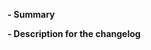 <!--
Thanks for submitting a pull request!

Please make sure you've read and understood our contributing guidelines at CONTRIBUTING.md

If this is a bug fix, make sure your description includes "fixes #xxxx", or
"closes #xxxx", where #xxxx is the issue number.

Please provide enough information so that others can review your pull request.
The first two fields are mandatory:
-->

**- Summary**

<!--
Explain the **motivation** for making this change.
What existing problem does the pull request solve?
-->


**- Description for the changelog**

<!--
Write a short (one line) summary that describes the changes in this
pull request for inclusion in the changelog:
-->

